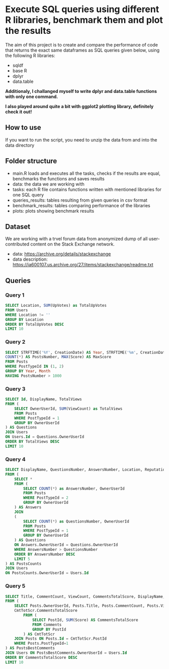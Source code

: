 # Execute SQL queries using different R libraries, benchmark them and plot the results

The aim of this project is to create and compare the performance of code that returns the exact same dataframes as SQL queries given below, using the following R libraries:
- sqldf
- base R
- dplyr
- data.table

**Additionaly, I challanged myself to write dplyr and data.table functions with only one command.**

**I also played around quite a bit with ggplot2 plotting library, definitely check it out!**

## How to use
If you want to run the script, you need to unzip the data from and into the data directory

## Folder structure
- main.R loads and executes all the tasks, checks if the results are equal, benchmarks the functions and saves results
- data: the data we are working with
- tasks: each R file contains functions written with mentioned libraries for one SQL query
- queries_results: tables resulting from given queries in csv format
- benchmark_results: tables comparing performance of the libraries
- plots: plots showing benchmark results 

## Dataset
We are working with a trvel forum data from anonymized dump of all user-contributed content on the Stack Exchange network.
- data: https://archive.org/details/stackexchange
- data description: https://ia600107.us.archive.org/27/items/stackexchange/readme.txt

## Queries
### Query 1
```SQL
SELECT Location, SUM(UpVotes) as TotalUpVotes
FROM Users
WHERE Location != ''
GROUP BY Location
ORDER BY TotalUpVotes DESC
LIMIT 10 
```
### Query 2
```SQL
SELECT STRFTIME('%Y', CreationDate) AS Year, STRFTIME('%m', CreationDate) AS Month,
COUNT(*) AS PostsNumber, MAX(Score) AS MaxScore
FROM Posts
WHERE PostTypeId IN (1, 2)
GROUP BY Year, Month
HAVING PostsNumber > 1000 
```
### Query 3
```SQL
SELECT Id, DisplayName, TotalViews
FROM (
    SELECT OwnerUserId, SUM(ViewCount) as TotalViews
    FROM Posts
    WHERE PostTypeId = 1
    GROUP BY OwnerUserId
) AS Questions
JOIN Users
ON Users.Id = Questions.OwnerUserId
ORDER BY TotalViews DESC
LIMIT 10
```
### Query 4
```SQL
SELECT DisplayName, QuestionsNumber, AnswersNumber, Location, Reputation, UpVotes, DownVotes
FROM (
    SELECT *
    FROM (
        SELECT COUNT(*) as AnswersNumber, OwnerUserId
        FROM Posts
        WHERE PostTypeId = 2
        GROUP BY OwnerUserId
    ) AS Answers
    JOIN
    (
        SELECT COUNT(*) as QuestionsNumber, OwnerUserId
        FROM Posts
        WHERE PostTypeId = 1
        GROUP BY OwnerUserId
    ) AS Questions
    ON Answers.OwnerUserId = Questions.OwnerUserId
    WHERE AnswersNumber > QuestionsNumber
    ORDER BY AnswersNumber DESC
    LIMIT 5
) AS PostsCounts
JOIN Users
ON PostsCounts.OwnerUserId = Users.Id
```
### Query 5
```SQL
SELECT Title, CommentCount, ViewCount, CommentsTotalScore, DisplayName, Reputation, Location
FROM (
    SELECT Posts.OwnerUserId, Posts.Title, Posts.CommentCount, Posts.ViewCount,
    CmtTotScr.CommentsTotalScore
        FROM (
            SELECT PostId, SUM(Score) AS CommentsTotalScore
            FROM Comments
            GROUP BY PostId
        ) AS CmtTotScr
    JOIN Posts ON Posts.Id = CmtTotScr.PostId
    WHERE Posts.PostTypeId=1
) AS PostsBestComments
JOIN Users ON PostsBestComments.OwnerUserId = Users.Id
ORDER BY CommentsTotalScore DESC
LIMIT 10
```
